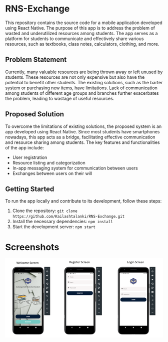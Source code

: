 # RNS-Exchange

This repository contains the source code for a mobile application developed using React Native. The purpose of this app is to address the problem of wasted and underutilized resources among students. The app serves as a platform for students to communicate and effectively share various resources, such as textbooks, class notes, calculators, clothing, and more.

## Problem Statement

Currently, many valuable resources are being thrown away or left unused by students. These resources are not only expensive but also have the potential to benefit other students. The existing solutions, such as the barter system or purchasing new items, have limitations. Lack of communication among students of different age groups and branches further exacerbates the problem, leading to wastage of useful resources.

## Proposed Solution

To overcome the limitations of existing solutions, the proposed system is an app developed using React Native. Since most students have smartphones nowadays, this app acts as a bridge, facilitating effective communication and resource sharing among students. The key features and functionalities of the app include:

- User registration
- Resource listing and categorization
- In-app messaging system for communication between users
- Exchanges between users on their will

## Getting Started

To run the app locally and contribute to its development, follow these steps:

1. Clone the repository: `git clone https://github.com/Kailashtalanki/RNS-Exchange.git`
2. Install the necessary dependencies: `npm install`
3. Start the development server: `npm start`

# Screenshots
![Screenshot-1](./Screenshot1.png)

